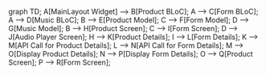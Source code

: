 graph TD;
    A[MainLayout Widget] --> B[Product BLoC];
    A --> C[Form BLoC];
    A --> D[Music BLoC];
    B --> E[Product Model];
    C --> F[Form Model];
    D --> G[Music Model];
    B --> H[Product Screen];
    C --> I[Form Screen];
    D --> J[Audio Player Screen];
    H --> K[Product Details];
    I --> L[Form Details];
    K --> M[API Call for Product Details];
    L --> N[API Call for Form Details];
    M --> O[Display Product Details];
    N --> P[Display Form Details];
    O --> Q[Product Screen];
    P --> R[Form Screen];
